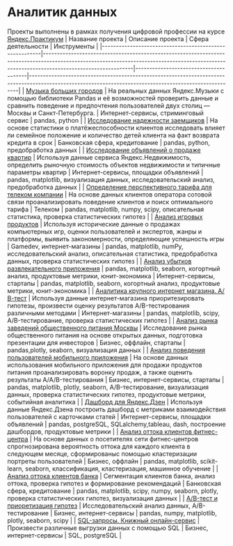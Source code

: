 # Аналитик данных
Проекты выполнены в рамках получения цифровой профессии на курсе [Яндекс.Практикум](https://practicum.yandex.ru/data-analyst/)
| Название проекта                                       | Описание проекта                                                                                                                                                                           | Сфера деятельности                    | Инструменты                                                                                                                                            |
|--------------------------------------------------------|--------------------------------------------------------------------------------------------------------------------------------------------------------------------------------------------|---------------------------------------|--------------------------------------------------------------------------------------------------------------------------------------------------------|
| [Музыка больших городов](https://github.com/psvitsin/Data-Analyst/blob/main/01_Музыка%20больших%20городов.ipynb)                                 | На реальных данных Яндекс.Музыки c помощью библиотеки Pandas и её возможностей проверить данные и сравнить поведение и предпочтения пользователей двух столиц — Москвы и Санкт-Петербурга. | Интернет-сервисы, стриминговый сервис | pandas, python                                                                                                                                         |
| [Исследование надежности заемщиков](https://github.com/psvitsin/Data-Analyst/blob/main/02_Исследование%20надежности%20заемщиков.ipynb)                      | На основе статистики о платёжеспособности клиентов исследовать влияет ли семейное положение и количество детей клиента на факт возврата кредита в срок                                     | Банковская сфера, кредитование        | pandas, python, предобработка данных                                                                                                                   |
| [Исследование объявлений о продаже квартир](https://github.com/psvitsin/Data-Analyst/blob/main/03_Исследование%20объявлений%20о%20продаже%20квартир.ipynb)              | Используя данные сервиса Яндекс.Недвижимость, определить рыночную стоимость объектов недвижимости и типичные параметры квартир                                                             | Интернет-сервисы, площадки объявлений | pandas, matplotlib, визуализация данных, исследовательский анализ, предобработка данных                                                                |
| [Определение перспективного тарифа для телеком компании](https://github.com/psvitsin/Data-Analyst/blob/main/04_Определение%20перспективного%20тарифа%20для%20телеком%20компании.ipynb) | На основе данных клиентов оператора сотовой связи проанализировать поведение клиентов и поиск оптимального тарифа                                                                          | Телеком                               | pandas, matplotlib, numpy, scipy, описательная статистика, проверка статистических гипотез                                                             |
| [Анализ игровых продуктов](https://github.com/psvitsin/Data-Analyst/blob/main/05_Анализ%20игровых%20продуктов.ipynb)                               | Используя исторические данные о продажах компьютерных игр, оценки пользователей и экспертов, жанры и платформы, выявить закономерности, определяющие успешность игры                       | Gamedev, интернет-магазины            | pandas, matplotlib, numPy, исследовательский анализ, описательная статистика, предобработка данных, проверка статистических гипотез                    |
| [Анализ убытков развлекательного приложения](https://github.com/psvitsin/Data-Analyst/blob/main/06_Анализ%20убытков%20развлекательного%20приложения.ipynb)            | pandas, matplotlib, seaborn, когортный анализ, продуктовые метрики, юнит-экономика                                                                                                       | Интернет-сервисы, стартапы            | pandas, matplotlib, seaborn, когортный анализ, продуктовые метрики, юнит-экономика                                                                     |
| [Аналитика крупного интернет магазина. А/В-тест](https://github.com/psvitsin/Data-Analyst/blob/main/07_Аналитика%20крупного%20интернет%20магазина.%20АВ-тест.ipynb)         | Используя данные интернет-магазина приоритезировать гипотезы, произвести оценку результатов A/B-тестирования различными методами                                                           | Интернет-магазины                     | pandas, matplotlib, scipy, A/B-тестирование, проверка статистических гипотез                                                                           |
| [Анализ рынка заведений общественного питания Москвы](https://github.com/psvitsin/Data-Analyst/blob/main/08_Анализ%20рынка%20заведений%20общественного%20питания%20Москвы.ipynb)    | Исследование рынка общественного питания на основе открытых данных, подготовка презентации для инвесторов                                                                                  | Бизнес, оффлайн, стартапы             | pandas,plotly, seaborn, визуализация данных                                                                                                            |
| [Анализ поведения пользователей мобильного приложения](https://github.com/psvitsin/Data-Analyst/blob/main/09_Анализ%20поведения%20пользователей%20мобильного%20приложения.ipynb)   | На основе данных использования мобильного приложения для продажи продуктов питания проанализировать воронку продаж, а также оценить результаты A/A/B-тестирования                          | Бизнес, интернет-сервисы, стартапы    | pandas, matplotlib, plotly, seaborn, A/B-тестирование, визуализация данных, проверка статистических гипотез, продуктовые метрики, событийная аналитика |
| [Дашборд для Яндекс.Дзен](https://github.com/psvitsin/Data-Analyst/blob/main/10_Дашборд%20для%20Яндекс.Дзен.ipynb)                                | Используя данные Яндекс.Дзена построить дашборд с метриками взаимодействия пользователей с карточками статей                                                                               | Интернет-сервисы, площадки объявлений | pandas, postgreSQL, SQLalchemy,tableau, dash, построение дашбордов, продуктовые метрики                                                                |
| [Анализ оттока клиентов фитнес-центра](https://github.com/psvitsin/Data-Analyst/blob/main/11_Анализ%20оттока%20клиентов%20фитнес-центра.ipynb)                   | На основе данных о посетителях сети фитнес-центров спрогнозирована вероятность оттока для каждого клиента в следующем месяце, сформированыс помощью кластеризации портреты пользователей   | Бизнес, оффлайн                       | pandas, matplotlib, scikit-learn, seaborn, классификация, кластеризация, машинное обучение                                                             |
| [Анализ оттока клиентов банка](https://github.com/psvitsin/Data-Analyst/blob/main/12_Анализ%20оттока%20клиентов%20банка.ipynb)                           | Сегментация клиентов банка, анализ оттока, проверка гипотез и формирование рекомендаций                                                                                                    | Банковская сфера, кредитование        | pandas, matplotlib, scipy, numpy, seaborn, plotly, проверка статистических гипотез, визуализация данных                                                |
| [A/B-тест и приоретизация гипотез](https://github.com/psvitsin/Data-Analyst/blob/main/13_AB-тест%20и%20приоретизация%20гипотез.ipynb)                       | Исследовательский анализ данных, A/B-тестирование                                                                                                                                          | Бизнес, интернет-сервисы              | pandas, numpy, matplotlib, plotly, seaborn, scipy                                                                                                      |
| [SQL-запросы. Книжный онлайн-сервис](https://github.com/psvitsin/Data-Analyst/blob/main/14_SQL-запросы.%20Книжный%20онлайн-сервис.ipynb)                     | Произвести различные выгрузки данных с помощью SQL                                                                                                                                         | Бизнес, интернет-сервисы              | SQL, postgreSQL                                                                                                                                        |

